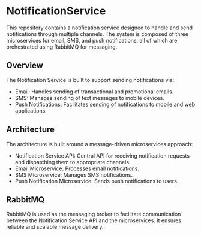 # NotificationService


This repository contains a notification service designed to handle and send notifications through multiple channels. The system is composed of three microservices for email, SMS, and push notifications, all of which are orchestrated using RabbitMQ for messaging.

## Overview

The Notification Service is built to support sending notifications via:

- Email: Handles sending of transactional and promotional emails.
- SMS: Manages sending of text messages to mobile devices.
- Push Notifications: Facilitates sending of notifications to mobile and web applications.

## Architecture

The architecture is built around a message-driven microservices approach:

- Notification Service API: Central API for receiving notification requests and dispatching them to appropriate channels.
- Email Microservice: Processes email notifications.
- SMS Microservice: Manages SMS notifications.
- Push Notification Microservice: Sends push notifications to users.

## RabbitMQ
RabbitMQ is used as the messaging broker to facilitate communication between the Notification Service API and the microservices. It ensures reliable and scalable message delivery.
